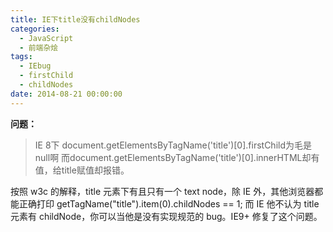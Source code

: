 ```yaml
---
title: IE下title没有childNodes
categories:
  - JavaScript
  - 前端杂烩
tags:
  - IEbug
  - firstChild
  - childNodes
date: 2014-08-21 00:00:00
---
```



**问题：**

> IE 8下 document.getElementsByTagName('title')[0].firstChild为毛是null啊 而document.getElementsByTagName('title')[0].innerHTML却有值，给title赋值却报错。

按照 w3c 的解释，title 元素下有且只有一个 text node，除 IE 外，其他浏览器都能正确打印 getTagName("title").item(0).childNodes == 1; 而 IE 他不认为 title 元素有 childNode，你可以当他是没有实现规范的 bug。IE9+ 修复了这个问题。
